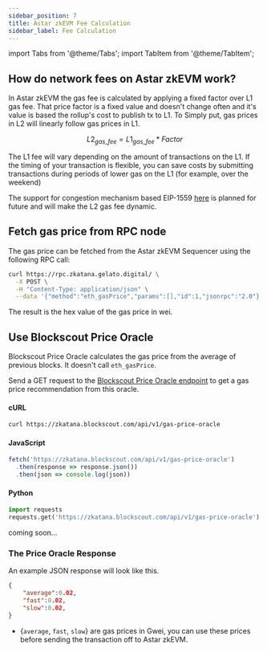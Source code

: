 ```yaml
---
sidebar_position: 7
title: Astar zkEVM Fee Calculation
sidebar_label: Fee Calculation
---
```

import Tabs from '@theme/Tabs';
import TabItem from '@theme/TabItem';

## How do network fees on Astar zkEVM work?
In Astar zkEVM the gas fee is calculated by applying a fixed factor over L1 gas fee. That price factor is a fixed value and doesn't change often and it's value is based the rollup's cost to publish tx to L1. To Simply put, gas prices in L2 will linearly follow gas prices in L1.

$$
L2_{gas\_fee} = L1_{gas\_fee} * Factor
$$

The L1 fee will vary depending on the amount of transactions on the L1. If the timing of your transaction is flexible, you can save costs by submitting transactions during periods of lower gas on the L1 (for example, over the weekend)

The support for congestion mechanism based EIP-1559 [here](https://eips.ethereum.org/EIPS/eip-1559) is planned for future and will make the L2 gas fee dynamic.

## Fetch gas price from RPC node
The gas price can be fetched from the Astar zkEVM Sequencer using the following RPC call:

```bash
curl https://rpc.zkatana.gelato.digital/ \
  -X POST \
  -H "Content-Type: application/json" \
  --data '{"method":"eth_gasPrice","params":[],"id":1,"jsonrpc":"2.0"}'
  ```

  The result is the hex value of the gas price in wei.

## Use Blockscout Price Oracle
Blockscout Price Oracle calculates the gas price from the average of previous blocks. It doesn't call `eth_gasPrice`. 
<Tabs>
<TabItem value="testnet" label="zKatana testnet" default>

Send a GET request to the [Blockscout Price Oracle endpoint](https://zkatana.blockscout.com/api/v1/gas-price-oracle) to get a gas price recommendation from this oracle.

#### cURL

```bash
curl https://zkatana.blockscout.com/api/v1/gas-price-oracle
```

#### JavaScript

```javascript
fetch('https://zkatana.blockscout.com/api/v1/gas-price-oracle')
  .then(response => response.json())
  .then(json => console.log(json))
```

#### Python

```python
import requests
requests.get('https://zkatana.blockscout.com/api/v1/gas-price-oracle').json()
```

</TabItem>
<TabItem value="Mainnet" label="Astar zkEVM">
coming soon...
</TabItem>

</Tabs>

### The Price Oracle Response

An example JSON response will look like this.

```json
{
    "average":0.02,
    "fast":0.02,
    "slow":0.02,
}
```

- {`average`, `fast`, `slow`} are gas prices in Gwei, you can use these prices before sending the transaction off to Astar zkEVM.